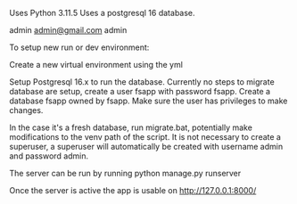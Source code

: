Uses Python 3.11.5
Uses a postgresql 16 database. 

admin admin@gmail.com admin


To setup new run or dev environment:

Create a new virtual environment using the yml

Setup Postgresql 16.x to run the database.
Currently no steps to migrate database are setup, create a user fsapp with password fsapp.
Create a database fsapp owned by fsapp. Make sure the user has privileges to make changes.

In the case it's a fresh database, run migrate.bat, potentially make modifications to the venv path of the script.
It is not necessary to create a superuser, a superuser will automatically be created with username admin and password admin.


The server can be run by running 
python manage.py runserver

Once the server is active the app is usable on
http://127.0.0.1:8000/


